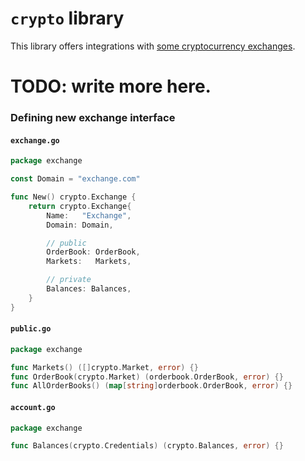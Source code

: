 # `crypto` library

This library offers integrations with [some cryptocurrency exchanges]. 

[some cryptocurrency exchanges]: https://github.com/meeDamian/crypto/tree/master/exchanges  


# TODO: write more here.


### Defining new exchange interface



#### `exchange.go`

```go
package exchange

const Domain = "exchange.com"

func New() crypto.Exchange {
	return crypto.Exchange{
		Name:   "Exchange",
		Domain: Domain,

		// public
		OrderBook: OrderBook,
		Markets:   Markets,

		// private
		Balances: Balances,
	}
}
```

#### `public.go`

```Go
package exchange

func Markets() ([]crypto.Market, error) {}
func OrderBook(crypto.Market) (orderbook.OrderBook, error) {}
func AllOrderBooks() (map[string]orderbook.OrderBook, error) {}
```

#### `account.go`

```Go
package exchange

func Balances(crypto.Credentials) (crypto.Balances, error) {}
```
